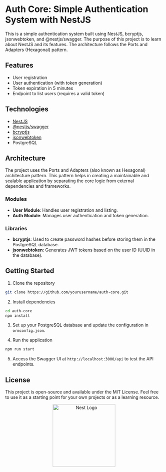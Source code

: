 # Auth Core: Simple Authentication System with NestJS

This is a simple authentication system built using NestJS, bcryptjs, jsonwebtoken, and @nestjs/swagger. The purpose of this project is to learn about NestJS and its features. The architecture follows the Ports and Adapters (Hexagonal) pattern.

## Features

- User registration
- User authentication (with token generation)
- Token expiration in 5 minutes
- Endpoint to list users (requires a valid token)

## Technologies

- [NestJS](https://nestjs.com/)
- [@nestjs/swagger](https://github.com/nestjs/swagger)
- [bcryptjs](https://www.npmjs.com/package/bcryptjs)
- [jsonwebtoken](https://www.npmjs.com/package/jsonwebtoken)
- PostgreSQL

## Architecture

The project uses the Ports and Adapters (also known as Hexagonal) architecture pattern. This pattern helps in creating a maintainable and scalable application by separating the core logic from external dependencies and frameworks.

### Modules

- **User Module**: Handles user registration and listing.
- **Auth Module**: Manages user authentication and token generation.

### Libraries

- **bcryptjs**: Used to create password hashes before storing them in the PostgreSQL database.
- **jsonwebtoken**: Generates JWT tokens based on the user ID (UUID in the database).

## Getting Started

1. Clone the repository
```bash
git clone https://github.com/yourusername/auth-core.git
```

2. Install dependencies
```bash
cd auth-core
npm install
```

3. Set up your PostgreSQL database and update the configuration in `ormconfig.json`.

4. Run the application
```bash
npm run start
```

5. Access the Swagger UI at `http://localhost:3000/api` to test the API endpoints.

## License

This project is open-source and available under the MIT License. Feel free to use it as a starting point for your own projects or as a learning resource.

<p align="center">
  <a href="http://nestjs.com/" target="blank"><img src="https://nestjs.com/img/logo-small.svg" width="200" alt="Nest Logo" /></a>
</p>

[circleci-image]: https://img.shields.io/circleci/build/github/nestjs/nest/master?token=abc123def456
[circleci-url]: https://circleci.com/gh/nestjs/nest
